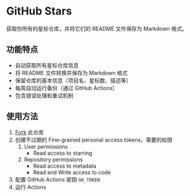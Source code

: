# GitHub Stars

获取你所有的星标仓库，并将它们的 README 文件保存为 Markdown 格式。

## 功能特点

- 自动获取所有星标仓库信息
- 将 README 文件转换并保存为 Markdown 格式
- 保留仓库的基本信息（项目名、星标数、描述等）
- 每周自动运行备份（通过 GitHub Actions）
- 包含错误处理和重试机制

## 使用方法

1. [Fork](https://github.com/ccbikai/github-stars/fork) 此仓库
2. 创建不过期的 Fine-grained personal access tokens，需要的权限
   1. User permissions
      - Read access to starring
   2. Repository permissions
      - Read access to metadata
      - Read and Write access to code
3. 配置 GitHub Actions 密钥 `GH_TOKEN`
4. 运行 Actions
